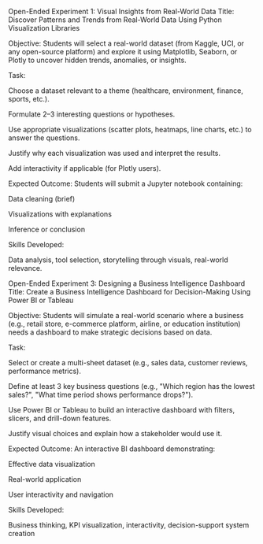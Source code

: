 Open-Ended Experiment 1: Visual Insights from Real-World Data
Title: Discover Patterns and Trends from Real-World Data Using Python Visualization Libraries

Objective:
Students will select a real-world dataset (from Kaggle, UCI, or any open-source platform) and explore it using Matplotlib, Seaborn, or Plotly to uncover hidden trends, anomalies, or insights.

Task:

Choose a dataset relevant to a theme (healthcare, environment, finance, sports, etc.).

Formulate 2–3 interesting questions or hypotheses.

Use appropriate visualizations (scatter plots, heatmaps, line charts, etc.) to answer the questions.

Justify why each visualization was used and interpret the results.

Add interactivity if applicable (for Plotly users).

Expected Outcome:
Students will submit a Jupyter notebook containing:

Data cleaning (brief)

Visualizations with explanations

Inference or conclusion

Skills Developed:

Data analysis, tool selection, storytelling through visuals, real-world relevance.

Open-Ended Experiment 3: Designing a Business Intelligence Dashboard
Title: Create a Business Intelligence Dashboard for Decision-Making Using Power BI or Tableau

Objective:
Students will simulate a real-world scenario where a business (e.g., retail store, e-commerce platform, airline, or education institution) needs a dashboard to make strategic decisions based on data.

Task:

Select or create a multi-sheet dataset (e.g., sales data, customer reviews, performance metrics).

Define at least 3 key business questions (e.g., "Which region has the lowest sales?", "What time period shows performance drops?").

Use Power BI or Tableau to build an interactive dashboard with filters, slicers, and drill-down features.

Justify visual choices and explain how a stakeholder would use it.

Expected Outcome:
An interactive BI dashboard demonstrating:

Effective data visualization

Real-world application

User interactivity and navigation

Skills Developed:

Business thinking, KPI visualization, interactivity, decision-support system creation
